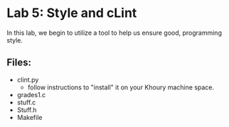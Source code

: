 # Lab 5: Style and cLint

In this lab, we begin to utilize a tool to help us ensure good, 
programming style. 

## Files: 

* clint.py
  * follow instructions to "install" it on your Khoury machine space. 
* grades1.c 
* stuff.c
* Stuff.h
* Makefile

